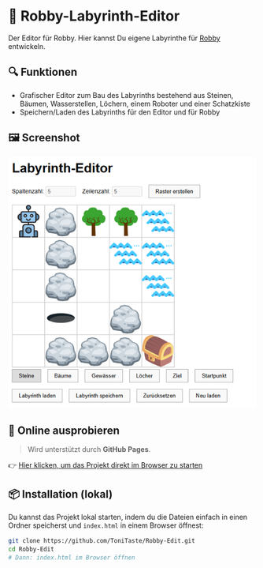 # 🧱 Robby-Labyrinth-Editor

Der Editor für Robby. Hier kannst Du eigene Labyrinthe für [Robby](https://github.com/ToniTaste/Robby) entwickeln. 

## 🔍 Funktionen

- Grafischer Editor zum Bau des Labyrinths bestehend aus Steinen, Bäumen, Wasserstellen, Löchern, einem Roboter und einer Schatzkiste
- Speichern/Laden des Labyrinths für den Editor und für Robby

## 🖼️ Screenshot

![Screenshot der Benutzeroberfläche](img/Robby-Edit.png)

## 🚀 Online ausprobieren

> Wird unterstützt durch **GitHub Pages**.

👉 [Hier klicken, um das Projekt direkt im Browser zu starten](https://tonitaste.github.io/Laby-Edit/)

## 📦 Installation (lokal)

Du kannst das Projekt lokal starten, indem du die Dateien einfach in einen Ordner speicherst und `index.html` in einem Browser öffnest:

```bash
git clone https://github.com/ToniTaste/Robby-Edit.git
cd Robby-Edit
# Dann: index.html im Browser öffnen
